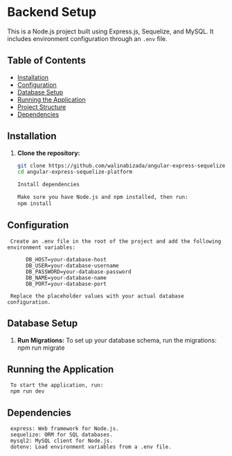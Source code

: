 # Backend Setup
This is a Node.js project built using Express.js, Sequelize, and MySQL. It includes environment configuration through an `.env` file.

## Table of Contents

- [Installation](../README.md#installation)
- [Configuration](../README.md#configuration)
- [Database Setup](../README.md#database-setup)
- [Running the Application](../README.md#running-the-application)
- [Project Structure](../README.md#project-structure)
- [Dependencies](../README.md#dependencies)

## Installation

1. **Clone the repository:**

     ```bash
     git clone https://github.com/walinabizada/angular-express-sequelize-platform.git
     cd angular-express-sequelize-platform

     Install dependencies

     Make sure you have Node.js and npm installed, then run:
     npm install

## Configuration 
     
     Create an .env file in the root of the project and add the following environment variables:

          DB_HOST=your-database-host
          DB_USER=your-database-username
          DB_PASSWORD=your-database-password
          DB_NAME=your-database-name
          DB_PORT=your-database-port

     Replace the placeholder values with your actual database configuration.

## Database Setup

1. **Run Migrations:**
     To set up your database schema, run the migrations:
     npm run migrate


## Running the Application

     To start the application, run:
     npm run dev

## Dependencies

     express: Web framework for Node.js.
     sequelize: ORM for SQL databases.
     mysql2: MySQL client for Node.js.
     dotenv: Load environment variables from a .env file.

